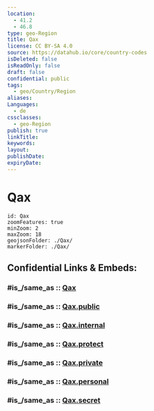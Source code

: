 ```yaml
---
location:
  - 41.2
  - 46.8
type: geo-Region
title: Qax
license: CC BY-SA 4.0
source: https://datahub.io/core/country-codes
isDeleted: false
isReadOnly: false
draft: false
confidential: public
tags:
  - geo/Country/Region
aliases:
Languages:
  - de
cssclasses:
  - geo-Region
publish: true
linkTitle:
keywords:
layout:
publishDate:
expiryDate:
---
```


# Qax

```leaflet
id: Qax
zoomFeatures: true 
minZoom: 2 
maxZoom: 18
geojsonFolder: ./Qax/
markerFolder: ./Qax/
```


## Confidential Links & Embeds: 

### #is_/same_as :: [Qax](/_Standards/Earth/Continent/Asia/Asia~North~West/Azerbaijan/Regions~Azerbaijan/Shaki-Zaqatala/counties~Shaki-Zaqatala/Qax.md) 

### #is_/same_as :: [Qax.public](/_public/Earth/Continent/Asia/Asia~North~West/Azerbaijan/Regions~Azerbaijan/Shaki-Zaqatala/counties~Shaki-Zaqatala/Qax.public.md) 

### #is_/same_as :: [Qax.internal](/_internal/Earth/Continent/Asia/Asia~North~West/Azerbaijan/Regions~Azerbaijan/Shaki-Zaqatala/counties~Shaki-Zaqatala/Qax.internal.md) 

### #is_/same_as :: [Qax.protect](/_protect/Earth/Continent/Asia/Asia~North~West/Azerbaijan/Regions~Azerbaijan/Shaki-Zaqatala/counties~Shaki-Zaqatala/Qax.protect.md) 

### #is_/same_as :: [Qax.private](/_private/Earth/Continent/Asia/Asia~North~West/Azerbaijan/Regions~Azerbaijan/Shaki-Zaqatala/counties~Shaki-Zaqatala/Qax.private.md) 

### #is_/same_as :: [Qax.personal](/_personal/Earth/Continent/Asia/Asia~North~West/Azerbaijan/Regions~Azerbaijan/Shaki-Zaqatala/counties~Shaki-Zaqatala/Qax.personal.md) 

### #is_/same_as :: [Qax.secret](/_secret/Earth/Continent/Asia/Asia~North~West/Azerbaijan/Regions~Azerbaijan/Shaki-Zaqatala/counties~Shaki-Zaqatala/Qax.secret.md)

